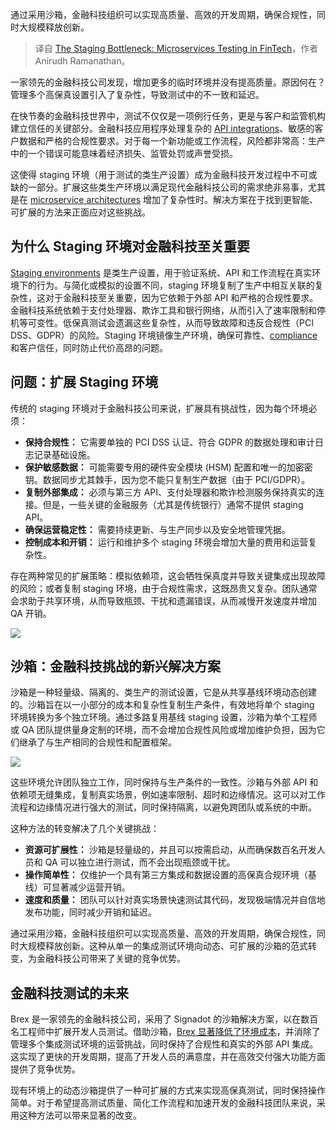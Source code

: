 
<!--
title: Staging环境瓶颈：金融科技中的微服务测试
cover: https://cdn.thenewstack.io/media/2025/02/c2a7358f-image-4-1024x1016-1.png
-->

通过采用沙箱，金融科技组织可以实现高质量、高效的开发周期，确保合规性，同时大规模释放创新。

> 译自 [The Staging Bottleneck: Microservices Testing in FinTech](https://thenewstack.io/the-staging-bottleneck-microservices-testing-in-fintech/)，作者 Anirudh Ramanathan。

一家领先的金融科技公司发现，增加更多的临时环境并没有提高质量。原因何在？管理多个高保真设置引入了复杂性，导致测试中的不一致和延迟。

在快节奏的金融科技世界中，测试不仅仅是一项例行任务，更是与客户和监管机构建立信任的关键部分。金融科技应用程序处理复杂的 [API integrations](https://thenewstack.io/api-management/)、敏感的客户数据和严格的合规性要求。对于每一个新功能或工作流程，风险都非常高：生产中的一个错误可能意味着经济损失、监管处罚或声誉受损。

这使得 staging 环境（用于测试的类生产设置）成为金融科技开发过程中不可或缺的一部分。扩展这些类生产环境以满足现代金融科技公司的需求绝非易事，尤其是在 [microservice architectures](https://thenewstack.io/microservices/) 增加了复杂性时。解决方案在于找到更智能、可扩展的方法来正面应对这些挑战。

## 为什么 Staging 环境对金融科技至关重要

[Staging environments](https://thenewstack.io/why-staging-is-a-bottleneck-for-microservice-testing/) 是类生产设置，用于验证系统、API 和工作流程在真实环境下的行为。与简化或模拟的设置不同，staging 环境复制了生产中相互关联的复杂性，这对于金融科技至关重要，因为它依赖于外部 API 和严格的合规性要求。
金融科技系统依赖于支付处理器、欺诈工具和银行网络，从而引入了速率限制和停机等可变性。低保真测试会遗漏这些复杂性，从而导致故障和违反合规性（PCI DSS、GDPR）的风险。Staging 环境镜像生产环境，确保可靠性、[compliance](https://thenewstack.io/cloud-native-security-hasnt-solved-compliance-challenges/) 和客户信任，同时防止代价高昂的问题。

## 问题：扩展 Staging 环境

传统的 staging 环境对于金融科技公司来说，扩展具有挑战性，因为每个环境必须：

*   **保持合规性：** 它需要单独的 PCI DSS 认证、符合 GDPR 的数据处理和审计日志记录基础设施。
*   **保护敏感数据：** 可能需要专用的硬件安全模块 (HSM) 配置和唯一的加密密钥。数据同步尤其棘手，因为您不能只复制生产数据（由于 PCI/GDPR）。
*   **复制外部集成：** 必须与第三方 API、支付处理器和欺诈检测服务保持真实的连接。但是，一些关键的金融服务（尤其是传统银行）通常不提供 staging API。
*   **确保运营稳定性：** 需要持续更新、与生产同步以及安全地管理凭据。
*   **控制成本和开销：** 运行和维护多个 staging 环境会增加大量的费用和运营复杂性。

存在两种常见的扩展策略：模拟依赖项，这会牺牲保真度并导致关键集成出现故障的风险；或者复制 staging 环境，由于合规性需求，这既昂贵又复杂。团队通常会求助于共享环境，从而导致瓶颈、干扰和遗漏错误，从而减慢开发速度并增加 QA 开销。

![](https://cdn.thenewstack.io/media/2025/02/c2a7358f-image-4-1024x1016.png)

## 沙箱：金融科技挑战的新兴解决方案

沙箱是一种轻量级、隔离的、类生产的测试设置，它是从共享基线环境动态创建的。沙箱旨在以一小部分的成本和复杂性复制生产条件，有效地将单个 staging 环境转换为多个独立环境。通过多路复用基线 staging 设置，沙箱为单个工程师或 QA 团队提供量身定制的环境，而不会增加合规性风险或增加维护负担，因为它们继承了与生产相同的合规性和配置框架。

![](https://cdn.thenewstack.io/media/2025/02/3403ce46-image-7-1024x870.png)

这些环境允许团队独立工作，同时保持与生产条件的一致性。沙箱与外部 API 和依赖项无缝集成，复制真实场景，例如速率限制、超时和边缘情况。这可以对工作流程和边缘情况进行强大的测试，同时保持隔离，以避免跨团队或系统的中断。

这种方法的转变解决了几个关键挑战：

- **资源可扩展性：** 沙箱是轻量级的，并且可以按需启动，从而确保数百名开发人员和 QA 可以独立进行测试，而不会出现瓶颈或干扰。
- **操作简单性：** 仅维护一个具有第三方集成和数据设置的高保真合规环境（基线）可显著减少运营开销。
- **速度和质量：** 团队可以针对真实场景快速测试其代码，发现极端情况并自信地发布功能，同时减少开销和延迟。

通过采用沙箱，金融科技组织可以实现高质量、高效的开发周期，确保合规性，同时大规模释放创新。这种从单一的集成测试环境向动态、可扩展的沙箱的范式转变，为金融科技公司带来了关键的竞争优势。

## 金融科技测试的未来

Brex 是一家领先的金融科技公司，采用了 Signadot 的沙箱解决方案，以在数百名工程师中扩展开发人员测试。借助沙箱，[Brex 显著降低了环境成本](https://www.signadot.com/case-studies/brex-uses-signadot-to-scale-developer-testing-across-100s-of-engineers)，并消除了管理多个集成测试环境的运营挑战，同时保持了合规性和真实的外部 API 集成。这实现了更快的开发周期，提高了开发人员的满意度，并在高效交付强大功能方面提供了竞争优势。

现有环境上的动态沙箱提供了一种可扩展的方式来实现高保真测试，同时保持操作简单。对于希望提高测试质量、简化工作流程和加速开发的金融科技团队来说，采用这种方法可以带来显著的改变。

